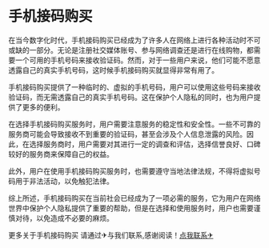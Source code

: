 # 手机接码购买

在当今数字化时代，手机接码购买已经成为了许多人在网络上进行各种活动时不可或缺的一部分。无论是注册社交媒体账号、参与网络调查还是进行在线购物，都需要一个可用的手机号码来接收验证码。然而，对于一些用户来说，他们可能不愿意透露自己的真实手机号码，这时候手机接码购买就显得非常有用了。

手机接码购买提供了一种临时的、虚拟的手机号码，用户可以使用这些号码来接收验证码，而无需透露自己的真实手机号码。这在保护个人隐私的同时，也为用户提供了更多的便利。

在选择手机接码购买服务时，用户需要注意服务的稳定性和安全性。一些不可靠的服务商可能会导致接收不到重要的验证码，甚至会涉及个人信息泄露的风险。因此，在选择服务商时，用户需要对其进行一定的调查和评估，选择信誉良好、口碑较好的服务商来保障自己的权益。

此外，用户在使用手机接码购买服务时，也需要遵守当地法律法规，不得将虚拟号码用于非法活动，以免触犯法律。

综上所述，手机接码购买在当前社会已经成为了一项必需的服务，它为用户在网络世界中保护个人隐私提供了重要的帮助，但是在选择和使用服务时，用户也需要谨慎对待，以免造成不必要的麻烦。

更多关于手机接码购买 请通过✈与我们联系,感谢阅读！[点我联系✈](https://data.G208.com)